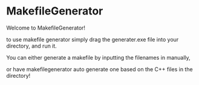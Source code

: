 # MakefileGenerator

Welcome to MakefileGenerator!

to use makefile generator simply drag the generater.exe file into your directory, and run it.

You can either generate a makefile by inputting the filenames in manually,

or have makefilegenerator auto generate one based on the C++ files in the directory!

